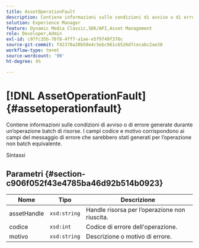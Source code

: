 ```yaml
---
title: AssetOperationFault
description: Contiene informazioni sulle condizioni di avviso o di errore generate durante un’operazione batch di risorse. I campi codice e motivo corrispondono ai campi del messaggio di errore che sarebbero stati generati per l’operazione non batch equivalente.
solution: Experience Manager
feature: Dynamic Media Classic,SDK/API,Asset Management
role: Developer,Admin
exl-id: c97fc35b-76f8-4ff7-a1ae-e5f9749f376c
source-git-commit: f42378a20b58e4c5ebc961c6526d7cecabc2ae38
workflow-type: tm+mt
source-wordcount: '90'
ht-degree: 4%

---
```


# [!DNL AssetOperationFault]{#assetoperationfault}

Contiene informazioni sulle condizioni di avviso o di errore generate durante un’operazione batch di risorse. I campi codice e motivo corrispondono ai campi del messaggio di errore che sarebbero stati generati per l’operazione non batch equivalente.

Sintassi

## Parametri {#section-c906f052f43e4785ba46d92b514b0923}

| Nome | Tipo | Descrizione |
|---|---|---|
| assetHandle | `xsd:string` | Handle risorsa per l’operazione non riuscita. |
| codice | `xsd:int` | Codice di errore dell&#39;operazione. |
| motivo | `xsd:string` | Descrizione o motivo di errore. |
